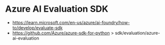 # Azure AI Evaluation SDK

- https://learn.microsoft.com/en-us/azure/ai-foundry/how-to/develop/evaluate-sdk
- https://github.com/Azure/azure-sdk-for-python > sdk/evaluation/azure-ai-evaluation